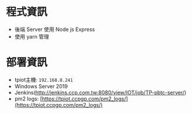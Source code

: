# 程式資訊
- 後端 Server 使用 Node js Express 
- 使用 yarn 管理

# 部署資訊
 - tpiot主機: `192.168.8.241`
 - Windows Server 2019
 - Jenkins(http://jenkins.ccp.com.tw:8080/view/IOT/job/TP-pbtc-server/)
 - pm2 logs: [https://tpiot.ccpgp.com/pm2_logs/](https://tpiot.ccpgp.com/pm2_logs/)